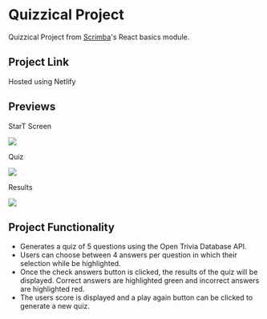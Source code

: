 #  Quizzical Project

Quizzical Project from [Scrimba](https://scrimba.com/learn/frontend)'s React basics module.

## Project Link

 Hosted using Netlify 

## Previews

StarT Screen

<img src="../images/startScreen.png">

Quiz

<img src="../images/quiz.png">

Results

<img src="../images/results.png">

## Project Functionality

- Generates a quiz of 5 questions using the Open Trivia Database API.
- Users can choose between 4 answers per question in which their selection while be highlighted.
- Once the check answers button is clicked, the results of the quiz will be displayed. Correct answers are highlighted green and incorrect answers are highlighted red.
- The users score is displayed and a play again button can be clicked to generate a new quiz.
